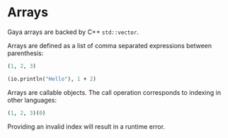 # Arrays

Gaya arrays are backed by C++ `std::vector`.

Arrays are defined as a list of comma separated expressions between
parenthesis:

```ocaml
(1, 2, 3)

(io.println("Hello"), 1 + 2)
```

Arrays are callable objects. The call operation corresponds to
indexing in other languages:

```ocaml
(1, 2, 3)(0)
```

Providing an invalid index will result in a runtime error.
